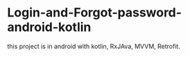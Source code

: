 # Login-and-Forgot-password-android-kotlin
this project is in android with kotlin, RxJAva, MVVM, Retrofit.

